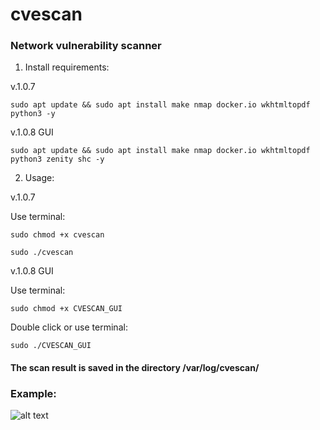 # cvescan
### Network vulnerability scanner

1. Install requirements:

v.1.0.7
```
sudo apt update && sudo apt install make nmap docker.io wkhtmltopdf python3 -y
```
v.1.0.8 GUI
```
sudo apt update && sudo apt install make nmap docker.io wkhtmltopdf python3 zenity shc -y
```

2. Usage:

v.1.0.7

Use terminal:
```
sudo chmod +x cvescan
```
```
sudo ./cvescan
```
v.1.0.8 GUI

Use terminal:
```
sudo chmod +x CVESCAN_GUI
```

Double click or use terminal:

```
sudo ./CVESCAN_GUI
```


#### The scan result is saved in the directory /var/log/cvescan/


### Example:

![alt text](https://user-images.githubusercontent.com/37213906/171044652-25efb263-d5d6-459d-9d7c-40b13ac23551.png)
